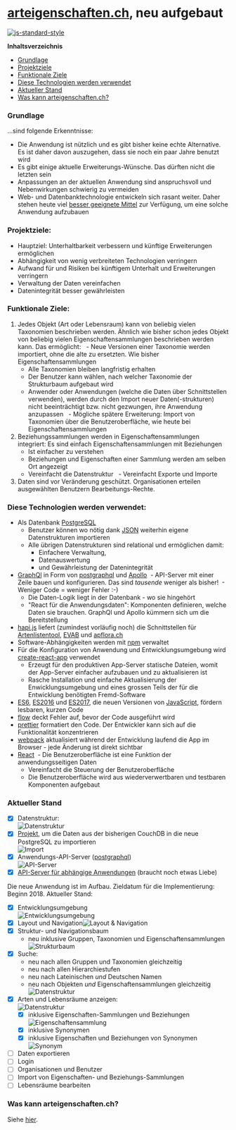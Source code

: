 # [arteigenschaften.ch](http://arteigenschaften.ch), neu aufgebaut

[![js-standard-style](https://img.shields.io/badge/license-ISC-brightgreen.svg)](https://github.com/barbalex/gs/blob/master/license.md)

**Inhaltsverzeichnis**

- [Grundlage](#grundlage)
- [Projektziele](#projektziele)
- [Funktionale Ziele](#funktionale-ziele)
- [Diese Technologien werden verwendet](#diese-technologien-werden-verwendet)
- [Aktueller Stand](#aktueller-stand)
- [Was kann arteigenschaften.ch?](#was-kann-arteigenschaftench)

### Grundlage
...sind folgende Erkenntnisse:

-	Die Anwendung ist nützlich und es gibt bisher keine echte Alternative. Es ist daher davon auszugehen, dass sie noch ein paar Jahre benutzt wird
-	Es gibt einige aktuelle Erweiterungs-Wünsche. Das dürften nicht die letzten sein
-	Anpassungen an der aktuellen Anwendung sind anspruchsvoll und Nebenwirkungen schwierig zu vermeiden
-	Web- und Datenbanktechnologie entwickeln sich rasant weiter. Daher stehen heute viel [besser geeignete Mittel](#diese-technologien-werden-verwendet) zur Verfügung, um eine solche Anwendung aufzubauen

### Projektziele:
-	Hauptziel: Unterhaltbarkeit verbessern und künftige Erweiterungen ermöglichen
-	Abhängigkeit von wenig verbreiteten Technologien verringern
-	Aufwand für und Risiken bei künftigem Unterhalt und Erweiterungen verringern
-	Verwaltung der Daten vereinfachen
-	Datenintegrität besser gewährleisten

### Funktionale Ziele:

1. Jedes Objekt (Art oder Lebensraum) kann von beliebig vielen Taxonomien beschrieben werden. Ähnlich wie bisher schon jedes Objekt von beliebig vielen Eigenschaftensammlungen beschrieben werden kann. Das ermöglicht:
   -	Neue Versionen einer Taxonomie werden importiert, ohne die alte zu ersetzten. Wie bisher Eigenschaftensammlungen
   -	Alle Taxonomien bleiben langfristig erhalten
   -	Der Benutzer kann wählen, nach welcher Taxonomie der Strukturbaum aufgebaut wird
   -	Anwender oder Anwendungen (welche die Daten über Schnittstellen verwenden), werden durch den Import neuer Daten(-strukturen) nicht beeinträchtigt bzw. nicht gezwungen, ihre Anwendung anzupassen
   -	Mögliche spätere Erweiterung: Import von Taxonomien über die Benutzeroberfläche, wie heute bei Eigenschaftensammlungen
2. Beziehungssammlungen werden in Eigenschaftensammlungen integriert: Es sind einfach Eigenschaftensammlungen mit Beziehungen
   - Ist einfacher zu verstehen
   - Beziehungen und Eigenschaften einer Sammlung werden am selben Ort angezeigt
   - Vereinfacht die Datenstruktur
   - Vereinfacht Exporte und Importe
3. Daten sind vor Veränderung geschützt. Organisationen erteilen ausgewählten Benutzern Bearbeitungs-Rechte.

### Diese Technologien werden verwendet:

- Als Datenbank [PostgreSQL](https://www.postgresql.org)
  - Benutzer können wo nötig dank [JSON](https://de.wikipedia.org/wiki/JavaScript_Object_Notation) weiterhin eigene Datenstrukturen importieren
  - Alle übrigen Datenstrukturen sind relational und ermöglichen damit:
     - Einfachere Verwaltung,
     - Datenauswertung
     - und Gewährleistung der Datenintegrität
- [GraphQl](https://github.com/facebook/graphql) in Form von [postgraphql](https://github.com/postgraphql/postgraphql) und [Apollo](https://www.apollodata.com)
  - API-Server mit einer Zeile bauen und konfigurieren. Das sind _tausende_ weniger als bisher!
  - Weniger Code = weniger Fehler :-)
  - Die Daten-Logik liegt in der Datenbank - wo sie hingehört
  - "React für die Anwendungsdaten": Komponenten definieren, welche Daten sie brauchen. GraphQl und Apollo kümmern sich um die Bereitstellung
- [hapi.js](http://hapijs.com) liefert (zumindest vorläufig noch) die Schnittstellen für [Artenlistentool](http://www.aln.zh.ch/internet/baudirektion/aln/de/naturschutz/naturschutzdaten/tools/artenlistentool.html#a-content), [EVAB](http://www.aln.zh.ch/internet/baudirektion/aln/de/naturschutz/naturschutzdaten/tools/evab.html#a-content) und [apflora.ch](https://github.com/FNSKtZH/apflora)
- Software-Abhängigkeiten werden mit [npm](https://www.npmjs.com) verwaltet
- Für die Konfiguration von Anwendung und Entwicklungsumgebung wird [create-react-app](https://github.com/facebookincubator/create-react-app) verwendet
  - Erzeugt für den produktiven App-Server statische Dateien, womit der App-Server einfacher aufzubauen und zu aktualisieren ist
  - Rasche Installation und einfache Aktualisierung der Enwicklungsumgebung und eines grossen Teils der für die Entwicklung benötigten Fremd-Software
- [ES6](http://www.ecma-international.org/ecma-262/6.0), [ES2016](https://www.ecma-international.org/ecma-262/7.0) und [ES2017](http://2ality.com/2016/02/ecmascript-2017.html), die neuen Versionen von [JavaScript](http://en.wikipedia.org/wiki/JavaScript), fördern lesbaren, kurzen Code
- [flow](https://flow.org) deckt Fehler auf, bevor der Code ausgeführt wird
- [prettier](https://github.com/prettier/prettier) formatiert den Code. Der Entwickler kann sich auf die Funktionalität konzentrieren
- [webpack](http://webpack.github.io) aktualisiert während der Entwicklung laufend die App im Browser - jede Änderung ist direkt sichtbar
- [React](https://facebook.github.io/react/index.html)
  - Die Benutzeroberfläche ist eine Funktion der anwendungsseitigen Daten
  - Vereinfacht die Steuerung der Benutzeroberfläche
  - Die Benutzeroberfläche wird aus wiederverwertbaren und testbaren Komponenten aufgebaut

### Aktueller Stand

- [x] Datenstruktur:<br/>![Datenstruktur](/etc/structure_relational.png?raw=true "Datenstruktur")
- [x] [Projekt](https://github.com/barbalex/ae_import), um die Daten aus der bisherigen CouchDB in die neue PostgreSQL zu importieren<br/>![Import](/etc/import.png?raw=true "Import")
- [x] Anwendungs-API-Server ([postgraphql](https://github.com/postgraphql/postgraphql))<br/>![API-Server](/etc/postgraphql.png?raw=true "API-Server")
- [x] [API-Server für abhängige Anwendungen](https://github.com/barbalex/ae_api) (braucht noch etwas Liebe)

Die neue Anwendung ist im Aufbau. Zieldatum für die Implementierung: Beginn 2018. Aktueller Stand:

  - [x] Entwicklungsumgebung<br/>![Entwicklungsumgebung](/etc/dev.png?raw=true "Entwicklungsumgebung")
  - [x] Layout und Navigation![Layout & Navigation](/etc/layout.png?raw=true "Layout & Navigation")
  - [x] Struktur- und Navigationsbaum
    - neu inklusive Gruppen, Taxonomien und Eigenschaftensammlungen
    ![Strukturbaum](/etc/strukturbaum.png?raw=true "Strukturbaum")
  - [x] Suche:
    - neu nach allen Gruppen und Taxonomien gleichzeitig
    - neu nach allen Hierarchiestufen
    - neu nach Lateinischen _und_ Deutschen Namen
    - neu nach Objekten _und_ Eigenschaftensammlungen gleichzeitig
    ![Datenstruktur](/etc/suche.png?raw=true "Suche")
  - [x] Arten und Lebensräume anzeigen:<br/>![Datenstruktur](/etc/grasfrosch.png?raw=true "Datenstruktur")
    - [x] inklusive Eigenschaften-Sammlungen und Beziehungen<br/>![Eigenschaftensammlung](/etc/eigenschaftensammlung.png?raw=true "Eigenschaftensammlung")
    - [x] inklusive Synonymen<br/>
    - [x] inklusive Eigenschaften und Beziehungen von Synonymen<br/>![Synonym](/etc/synonym.png?raw=true "Synonym")
  - [ ] Daten exportieren
  - [ ] Login
  - [ ] Organisationen und Benutzer
  - [ ] Import von Eigenschaften- und Beziehungs-Sammlungen
  - [ ] Lebensräume bearbeiten

### Was kann arteigenschaften.ch?

Siehe [hier](https://github.com/FNSKtZH/artendb_v1/blob/master/README.md).
